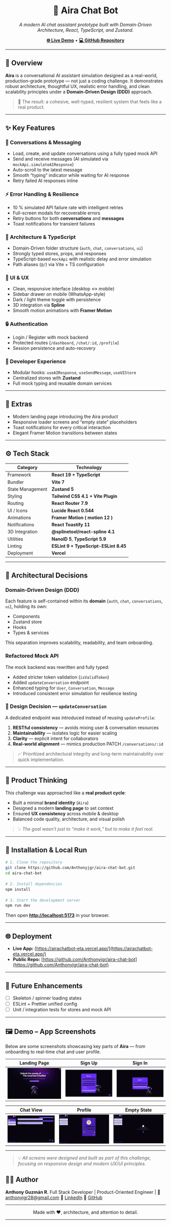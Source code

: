 <h1 align="center">🤖 Aira Chat Bot</h1>

<p align="center">
  <em>A modern AI chat assistant prototype built with Domain-Driven Architecture, React, TypeScript, and Zustand.</em>
</p>

<p align="center">
  <a href="https://airachatbot-eta.vercel.app/" target="_blank"><b>🌐 Live Demo</b></a> •
  <a href="https://github.com/Anthonyjgr/aira-chat-bot" target="_blank"><b>💻 GitHub Repository</b></a>
</p>

---

## 🧠 Overview

**Aira** is a conversational AI assistant simulation designed as a real-world, production-grade prototype — not just a coding challenge.
It demonstrates robust architecture, thoughtful UX, realistic error handling, and clean scalability principles under a **Domain-Driven Design (DDD)** approach.

> 🧩 The result: a cohesive, well-typed, resilient system that feels like a real product.

---

## ✨ Key Features

### 💬 Conversations & Messaging

* Load, create, and update conversations using a fully typed mock API
* Send and receive messages (AI simulated via `mockApi.simulateAIResponse`)
* Auto-scroll to the latest message
* Smooth “typing” indicator while waiting for AI response
* Retry failed AI responses inline

### ⚡ Error Handling & Resilience

* 10 % simulated API failure rate with intelligent retries
* Full-screen modals for recoverable errors
* Retry buttons for both **conversations** and **messages**
* Toast notifications for transient failures

### 🧱 Architecture & TypeScript

* Domain-Driven folder structure (`auth`, `chat`, `conversations`, `ui`)
* Strongly typed stores, props, and responses
* TypeScript-based `mockApi` with realistic delay and error simulation
* Path aliases (`@/`) via Vite + TS configuration

### 🎨 UI & UX

* Clean, responsive interface (desktop ↔ mobile)
* Sidebar drawer on mobile (WhatsApp-style)
* Dark / light theme toggle with persistence
* 3D integration via **Spline**
* Smooth motion animations with **Framer Motion**

### 🔒 Authentication

* Login / Register with mock backend
* Protected routes (`/dashboard`, `/chat/:id`, `/profile`)
* Session persistence and auto-recovery

### 🧰 Developer Experience

* Modular hooks: `useAIResponse`, `useSendMessage`, `useUIStore`
* Centralized stores with **Zustand**
* Full mock typing and reusable domain services

---

## 🧩 Extras

* Modern landing page introducing the Aira product
* Responsive loader screens and “empty state” placeholders
* Toast notifications for every critical interaction
* Elegant Framer Motion transitions between states

---

## ⚙️ Tech Stack

| Category         | Technology                            |
| ---------------- | ------------------------------------- |
| Framework        | **React 19 + TypeScript**             |
| Bundler          | **Vite 7**                            |
| State Management | **Zustand 5**                         |
| Styling          | **Tailwind CSS 4.1 + Vite Plugin**    |
| Routing          | **React Router 7.9**                  |
| UI / Icons       | **Lucide React 0.544**                |
| Animations       | **Framer Motion ( motion 12 )**       |
| Notifications    | **React Toastify 11**                 |
| 3D Integration   | **@splinetool/react-spline 4.1**      |
| Utilities        | **NanoID 5**, **TypeScript 5.9**      |
| Linting          | **ESLint 9 + TypeScript-ESLint 8.45** |
| Deployment       | **Vercel**                            |

---

## 🧠 Architectural Decisions

### Domain-Driven Design (DDD)

Each feature is self-contained within its **domain** (`auth`, `chat`, `conversations`, `ui`), holding its own:

* Components
* Zustand store
* Hooks
* Types & services

This separation improves scalability, readability, and team onboarding.

### Refactored Mock API

The mock backend was rewritten and fully typed:

* Added stricter token validation (`isValidToken`)
* Added `updateConversation` endpoint
* Enhanced typing for `User`, `Conversation`, `Message`
* Introduced consistent error simulation for resilience testing

### 🧩 Design Decision — `updateConversation`

A dedicated endpoint was introduced instead of reusing `updateProfile`:

1. **RESTful consistency** — avoids mixing user & conversation resources
2. **Maintainability** — isolates logic for easier scaling
3. **Clarity** — explicit intent for collaborators
4. **Real-world alignment** — mimics production PATCH `/conversations/:id`

> ✅ Prioritized architectural integrity and long-term maintainability over quick implementation.

---

## 🧠 Product Thinking

This challenge was approached like a **real product cycle**:

* Built a minimal **brand identity** (`Aira`)
* Designed a modern **landing page** to set context
* Ensured **UX consistency** across mobile & desktop
* Balanced code quality, architecture, and visual polish

> 💡 *The goal wasn’t just to “make it work,” but to make it feel real.*

---

## 🧰 Installation & Local Run

```bash
# 1. Clone the repository
git clone https://github.com/Anthonyjgr/aira-chat-bot.git
cd aira-chat-bot

# 2. Install dependencies
npm install

# 3. Start the development server
npm run dev
```

Then open **[http://localhost:5173](http://localhost:5173)** in your browser.

---

## 🌐 Deployment

* **Live App:** [https://airachatbot-eta.vercel.app/](https://airachatbot-eta.vercel.app/)
* **Public Repo:** [https://github.com/Anthonyjgr/aira-chat-bot](https://github.com/Anthonyjgr/aira-chat-bot)

---

## 🔭 Future Enhancements

* [ ] Skeleton / spinner loading states
* [ ] ESLint + Prettier unified config
* [ ] Unit / integration tests for stores and mock API

---

## 🖼️ Demo – App Screenshots

Below are some screenshots showcasing key parts of **Aira** — from onboarding to real-time chat and user profile.

| Landing Page | Sign Up | Sign In |
|---------------|----------|---------|
| ![Landing](./public/aira-landing.png) | ![Signup](./public/aira-signup.png) | ![Signin](./public/aira-sigin.png) |

| Chat View | Profile | Empty State |
|------------|----------|-------------|
| ![Chat](./public/aira-chat.png) | ![Profile](./public/aira-profile.png) | ![Empty](./public/aira-emptystate.png) |

---

> 💡 *All screens were designed and built as part of this challenge, focusing on responsive design and modern UX/UI principles.*


## 👨‍💻 Author

**Anthony Guzmán R.**
Full Stack Developer | Product-Oriented Engineer | 
📧 [anthonyjgr28@gmail.com](mailto:anthonyjgr28@gmail.com)
🔗 [LinkedIn](https://www.linkedin.com/in/anthony-guzman-840449135/)
🔗 [GitHub](https://github.com/Anthonyjgr)

---

<p align="center">Made with ❤️, architecture, and attention to detail.</p>

---